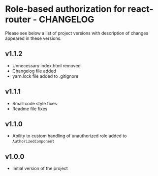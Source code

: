 # Role-based authorization for react-router - CHANGELOG

Please see below a list of project versions with description of changes appeared in these versions.

## v1.1.2

* Unnecessary index.html removed
* Changelog file added
* yarn.lock file added to .gitignore

## v1.1.1

* Small code style fixes
* Readme file fixes

## v1.1.0

* Ability to custom handling of unauthorized role added to `AuthorizedComponent`

## v1.0.0

* Initial version of the project
